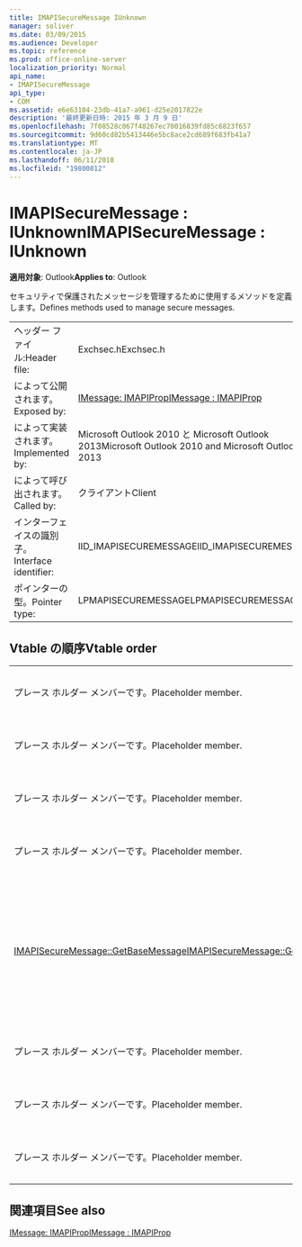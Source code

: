 ```yaml
---
title: IMAPISecureMessage IUnknown
manager: soliver
ms.date: 03/09/2015
ms.audience: Developer
ms.topic: reference
ms.prod: office-online-server
localization_priority: Normal
api_name:
- IMAPISecureMessage
api_type:
- COM
ms.assetid: e6e63104-23db-41a7-a961-d25e2017822e
description: '最終更新日時: 2015 年 3 月 9 日'
ms.openlocfilehash: 7f08528c067f48267ec70016839fd85c6823f657
ms.sourcegitcommit: 9d60cd82b5413446e5bc8ace2cd689f683fb41a7
ms.translationtype: MT
ms.contentlocale: ja-JP
ms.lasthandoff: 06/11/2018
ms.locfileid: "19800812"
---
```

# <a name="imapisecuremessage--iunknown"></a><span data-ttu-id="9e78f-103">IMAPISecureMessage : IUnknown</span><span class="sxs-lookup"><span data-stu-id="9e78f-103">IMAPISecureMessage : IUnknown</span></span>

  
  
<span data-ttu-id="9e78f-104">**適用対象**: Outlook</span><span class="sxs-lookup"><span data-stu-id="9e78f-104">**Applies to**: Outlook</span></span> 
  
<span data-ttu-id="9e78f-105">セキュリティで保護されたメッセージを管理するために使用するメソッドを定義します。</span><span class="sxs-lookup"><span data-stu-id="9e78f-105">Defines methods used to manage secure messages.</span></span>
  
|||
|:-----|:-----|
|<span data-ttu-id="9e78f-106">ヘッダー ファイル:</span><span class="sxs-lookup"><span data-stu-id="9e78f-106">Header file:</span></span>  <br/> |<span data-ttu-id="9e78f-107">Exchsec.h</span><span class="sxs-lookup"><span data-stu-id="9e78f-107">Exchsec.h</span></span>  <br/> |
|<span data-ttu-id="9e78f-108">によって公開されます。</span><span class="sxs-lookup"><span data-stu-id="9e78f-108">Exposed by:</span></span>  <br/> |[<span data-ttu-id="9e78f-109">IMessage: IMAPIProp</span><span class="sxs-lookup"><span data-stu-id="9e78f-109">IMessage : IMAPIProp</span></span>](imessageimapiprop.md) <br/> |
|<span data-ttu-id="9e78f-110">によって実装されます。</span><span class="sxs-lookup"><span data-stu-id="9e78f-110">Implemented by:</span></span>  <br/> |<span data-ttu-id="9e78f-111">Microsoft Outlook 2010 と Microsoft Outlook 2013</span><span class="sxs-lookup"><span data-stu-id="9e78f-111">Microsoft Outlook 2010 and Microsoft Outlook 2013</span></span>  <br/> |
|<span data-ttu-id="9e78f-112">によって呼び出されます。</span><span class="sxs-lookup"><span data-stu-id="9e78f-112">Called by:</span></span>  <br/> |<span data-ttu-id="9e78f-113">クライアント</span><span class="sxs-lookup"><span data-stu-id="9e78f-113">Client</span></span>  <br/> |
|<span data-ttu-id="9e78f-114">インターフェイスの識別子。</span><span class="sxs-lookup"><span data-stu-id="9e78f-114">Interface identifier:</span></span>  <br/> |<span data-ttu-id="9e78f-115">IID_IMAPISECUREMESSAGE</span><span class="sxs-lookup"><span data-stu-id="9e78f-115">IID_IMAPISECUREMESSAGE</span></span>  <br/> |
|<span data-ttu-id="9e78f-116">ポインターの型。</span><span class="sxs-lookup"><span data-stu-id="9e78f-116">Pointer type:</span></span>  <br/> |<span data-ttu-id="9e78f-117">LPMAPISECUREMESSAGE</span><span class="sxs-lookup"><span data-stu-id="9e78f-117">LPMAPISECUREMESSAGE</span></span>  <br/> |
   
## <a name="vtable-order"></a><span data-ttu-id="9e78f-118">Vtable の順序</span><span class="sxs-lookup"><span data-stu-id="9e78f-118">Vtable order</span></span>

|||
|:-----|:-----|
|<span data-ttu-id="9e78f-119">プレース ホルダー メンバーです。</span><span class="sxs-lookup"><span data-stu-id="9e78f-119">Placeholder member.</span></span>  <br/> |<span data-ttu-id="9e78f-120">いないサポートまたは文書化されています。</span><span class="sxs-lookup"><span data-stu-id="9e78f-120">Not supported or documented.</span></span>  <br/> |
|<span data-ttu-id="9e78f-121">プレース ホルダー メンバーです。</span><span class="sxs-lookup"><span data-stu-id="9e78f-121">Placeholder member.</span></span>  <br/> |<span data-ttu-id="9e78f-122">いないサポートまたは文書化されています。</span><span class="sxs-lookup"><span data-stu-id="9e78f-122">Not supported or documented.</span></span>  <br/> |
|<span data-ttu-id="9e78f-123">プレース ホルダー メンバーです。</span><span class="sxs-lookup"><span data-stu-id="9e78f-123">Placeholder member.</span></span>  <br/> |<span data-ttu-id="9e78f-124">いないサポートまたは文書化されています。</span><span class="sxs-lookup"><span data-stu-id="9e78f-124">Not supported or documented.</span></span>  <br/> |
|<span data-ttu-id="9e78f-125">プレース ホルダー メンバーです。</span><span class="sxs-lookup"><span data-stu-id="9e78f-125">Placeholder member.</span></span>  <br/> |<span data-ttu-id="9e78f-126">いないサポートまたは文書化されています。</span><span class="sxs-lookup"><span data-stu-id="9e78f-126">Not supported or documented.</span></span>  <br/> |
|[<span data-ttu-id="9e78f-127">IMAPISecureMessage::GetBaseMessage</span><span class="sxs-lookup"><span data-stu-id="9e78f-127">IMAPISecureMessage::GetBaseMessage</span></span>](imapisecuremessage-getbasemessage.md) <br/> |<span data-ttu-id="9e78f-128">基になるを取得[IMessage: IMAPIProp](imessageimapiprop.md)この[IMAPISecureMessage: IUnknown](imapisecuremessageiunknown.md)カプセル化することです。</span><span class="sxs-lookup"><span data-stu-id="9e78f-128">Retrieves the underlying [IMessage : IMAPIProp](imessageimapiprop.md) that this [IMAPISecureMessage : IUnknown](imapisecuremessageiunknown.md) is encapsulating.</span></span>  <br/> |
|<span data-ttu-id="9e78f-129">プレース ホルダー メンバーです。</span><span class="sxs-lookup"><span data-stu-id="9e78f-129">Placeholder member.</span></span>  <br/> |<span data-ttu-id="9e78f-130">いないサポートまたは文書化されています。</span><span class="sxs-lookup"><span data-stu-id="9e78f-130">Not supported or documented.</span></span>  <br/> |
|<span data-ttu-id="9e78f-131">プレース ホルダー メンバーです。</span><span class="sxs-lookup"><span data-stu-id="9e78f-131">Placeholder member.</span></span>  <br/> |<span data-ttu-id="9e78f-132">いないサポートまたは文書化されています。</span><span class="sxs-lookup"><span data-stu-id="9e78f-132">Not supported or documented.</span></span>  <br/> |
|<span data-ttu-id="9e78f-133">プレース ホルダー メンバーです。</span><span class="sxs-lookup"><span data-stu-id="9e78f-133">Placeholder member.</span></span>  <br/> |<span data-ttu-id="9e78f-134">いないサポートまたは文書化されています。</span><span class="sxs-lookup"><span data-stu-id="9e78f-134">Not supported or documented.</span></span>  <br/> |
   
## <a name="see-also"></a><span data-ttu-id="9e78f-135">関連項目</span><span class="sxs-lookup"><span data-stu-id="9e78f-135">See also</span></span>



[<span data-ttu-id="9e78f-136">IMessage: IMAPIProp</span><span class="sxs-lookup"><span data-stu-id="9e78f-136">IMessage : IMAPIProp</span></span>](imessageimapiprop.md)

